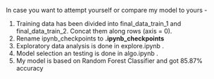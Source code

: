 In case you want to attempt yourself or compare my model to yours -
1. Training data has been divided into final_data_train_1 and final_data_train_2. Concat them along rows (axis = 0).
2. Rename ipynb_checkpoints to <b>.ipynb_checkpoints</b>
3. Exploratory data analysis is done in explore.ipynb .
4. Model selection an testing is done in algo.ipynb .
5. My model is based on Random Forest Classifier and got 85.87% accuracy
